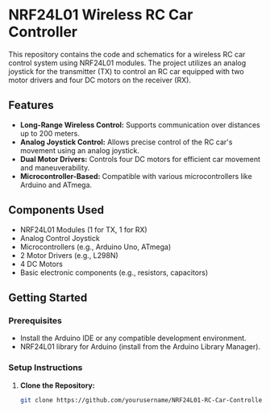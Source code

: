 # NRF24L01 Wireless RC Car Controller

This repository contains the code and schematics for a wireless RC car control system using NRF24L01 modules. The project utilizes an analog joystick for the transmitter (TX) to control an RC car equipped with two motor drivers and four DC motors on the receiver (RX).

## Features
- **Long-Range Wireless Control:** Supports communication over distances up to 200 meters.
- **Analog Joystick Control:** Allows precise control of the RC car's movement using an analog joystick.
- **Dual Motor Drivers:** Controls four DC motors for efficient car movement and maneuverability.
- **Microcontroller-Based:** Compatible with various microcontrollers like Arduino and ATmega.

## Components Used
- NRF24L01 Modules (1 for TX, 1 for RX)
- Analog Control Joystick
- Microcontrollers (e.g., Arduino Uno, ATmega)
- 2 Motor Drivers (e.g., L298N)
- 4 DC Motors
- Basic electronic components (e.g., resistors, capacitors)

## Getting Started

### Prerequisites
- Install the Arduino IDE or any compatible development environment.
- NRF24L01 library for Arduino (install from the Arduino Library Manager).

### Setup Instructions

1. **Clone the Repository:**
   ```bash
   git clone https://github.com/yourusername/NRF24L01-RC-Car-Controller.git
